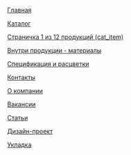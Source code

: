 <p><a href="https://lia5.github.io/2018-02-plitka/app/index.html">Главная</a></p>
<p><a href="https://lia5.github.io/2018-02-plitka/app/catalog.html">Каталог</a></p>
<p><a href="https://lia5.github.io/2018-02-plitka/app/cat__item.html">Страничка 1 из 12 продукций (cat_item)</a></p>
<p><a href="https://lia5.github.io/2018-02-plitka/app/material.html">Внутри продукции - материалы</a></p>
<p><a href="https://lia5.github.io/2018-02-plitka/app/material-about.html">Спецификация и расцветки</a></p>
<p><a href="https://lia5.github.io/2018-02-plitka/app/contacts.html">Контакты</a></p>
<p><a href="https://lia5.github.io/2018-02-plitka/app/about.html">О компании</a></p>
<p><a href="https://lia5.github.io/2018-02-plitka/app/vacancies.html">Вакансии</a></p>
<p><a href="https://lia5.github.io/2018-02-plitka/app/articles.html">Статьи</a></p>
<p><a href="https://lia5.github.io/2018-02-plitka/app/design.html">Дизайн-проект</a></p>
<p><a href="https://lia5.github.io/2018-02-plitka/app/ukladka.html">Укладка</a></p>